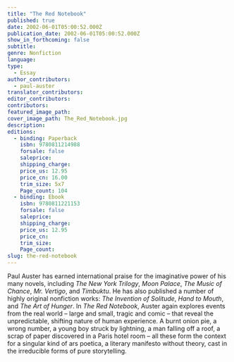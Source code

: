 ```yaml
---
title: "The Red Notebook"
published: true
date: 2002-06-01T05:00:52.000Z
publication_date: 2002-06-01T05:00:52.000Z
show_in_forthcoming: false
subtitle:
genre: Nonfiction
language:
type:
  - Essay
author_contributors:
  - paul-auster
translator_contributors:
editor_contributors:
contributors:
featured_image_path:
cover_image_path: The_Red_Notebook.jpg
description:
editions:
  - binding: Paperback
    isbn: 9780811214988
    forsale: false
    saleprice:
    shipping_charge:
    price_us: 12.95
    price_cn: 16.00
    trim_size: 5x7
    Page_count: 104
  - binding: Ebook
    isbn: 9780811221153
    forsale: false
    saleprice:
    shipping_charge:
    price_us: 12.95
    price_cn:
    trim_size:
    Page_count:
slug: the-red-notebook
---
```


Paul Auster has earned international praise for the imaginative power of his many novels, including _The New York Trilogy_, _Moon Palace_, _The Music of Chance_, _Mr. Vertigo_, and _Timbuktu_. He has also published a number of highly original nonfiction works: _The Invention of Solitude_, _Hand to Mouth_, and _The Art of Hunger_. In _The Red Notebook_, Auster again explores events from the real world – large and small, tragic and comic – that reveal the unpredictable, shifting nature of human experience. A burnt onion pie, a wrong number, a young boy struck by lightning, a man falling off a roof, a scrap of paper discovered in a Paris hotel room – all these form the context for a singular kind of ars poetica, a literary manifesto without theory, cast in the irreducible forms of pure storytelling.

